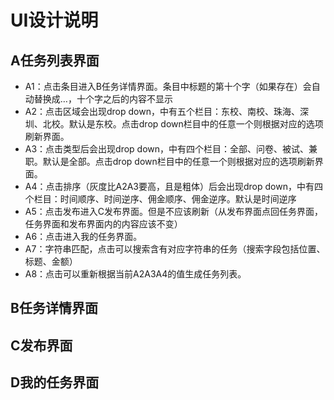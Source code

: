 # UI设计说明
## A任务列表界面
- A1：点击条目进入B任务详情界面。条目中标题的第十个字（如果存在）会自动替换成…，十个字之后的内容不显示
- A2：点击区域会出现drop down，中有五个栏目：东校、南校、珠海、深圳、北校。默认是东校。点击drop down栏目中的任意一个则根据对应的选项刷新界面。
- A3：点击类型后会出现drop down，中有四个栏目：全部、问卷、被试、兼职。默认是全部。点击drop down栏目中的任意一个则根据对应的选项刷新界面。
- A4：点击排序（灰度比A2A3要高，且是粗体）后会出现drop down，中有四个栏目：时间顺序、时间逆序、佣金顺序、佣金逆序。默认是时间逆序
- A5：点击发布进入C发布界面。但是不应该刷新（从发布界面点回任务界面，任务界面和发布界面内的内容应该不变）
- A6：点击进入我的任务界面。
- A7：字符串匹配，点击可以搜索含有对应字符串的任务（搜索字段包括位置、标题、金额）
- A8：点击可以重新根据当前A2A3A4的值生成任务列表。
## B任务详情界面
## C发布界面
## D我的任务界面